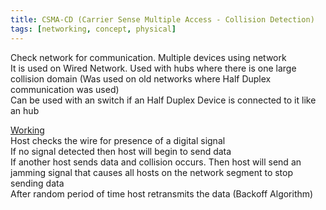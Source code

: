 ```yaml
---
title: CSMA-CD (Carrier Sense Multiple Access - Collision Detection)
tags: [networking, concept, physical]
---
```


Check network for communication. Multiple devices using network  
It is used on Wired Network. Used with hubs where there is one large collision domain (Was used on old networks where Half Duplex communication was used)  
Can be used with an switch if an Half Duplex Device is connected to it like an hub

<u>Working</u>  
Host checks the wire for presence of a digital signal  
If no signal detected then host will begin to send data  
If another host sends data and collision occurs. Then host will send an jamming signal that causes all hosts on the network segment to stop sending data  
After random period of time host retransmits the data (Backoff Algorithm)